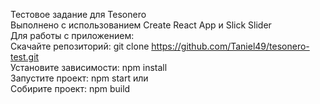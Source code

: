 Тестовое задание для Tesonero  
Выполнено с использованием Create React App и Slick Slider  
Для работы с приложением:  
Скачайте репозиторий: git clone https://github.com/Taniel49/tesonero-test.git  
Установите зависимости: npm install  
Запустите проект: npm start или  
Собирите проект: npm build
